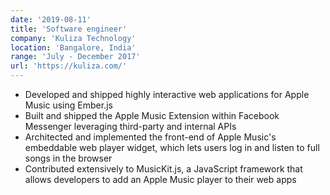 ```yaml
---
date: '2019-08-11'
title: 'Software engineer'
company: 'Kuliza Technology'
location: 'Bangalore, India'
range: 'July - December 2017'
url: 'https://kuliza.com/'
---
```


- Developed and shipped highly interactive web applications for Apple Music using Ember.js
- Built and shipped the Apple Music Extension within Facebook Messenger leveraging third-party and internal APIs
- Architected and implemented the front-end of Apple Music's embeddable web player widget, which lets users log in and listen to full songs in the browser
- Contributed extensively to MusicKit.js, a JavaScript framework that allows developers to add an Apple Music player to their web apps
